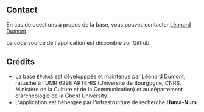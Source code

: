 ## Contact

En cas de questions à propos de la base, vous pouvez contacter [Léonard Dumont](mailto:leonard.dumont@u-bourgogne.fr).

Le code source de l'application est disponible sur Github.

## Crédits

  - La base `EPoMAB` est développpée et maintenue par [Léonard Dumont](mailto:leonard.dumont@u-bourgogne.fr), rattaché à l'UMR 6298 ARTEHIS (Université de Bourgogne, CNRS, Ministère de la Culture et de la Communication) et au département d'archéologie de la Ghent University.
  - L'application est hébergée par l'infrastructure de recherche **Huma-Num**.